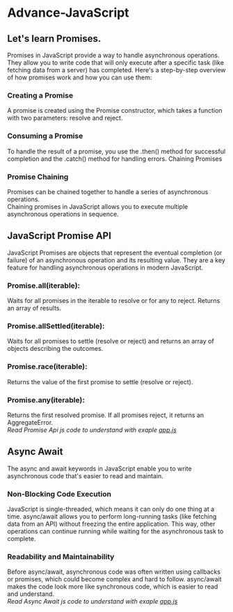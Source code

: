 # Advance-JavaScript

<h2>Let's learn Promises.</h2>
Promises in JavaScript provide a way to handle asynchronous operations. 
They allow you to write code that will only execute after a specific task (like fetching data from a server) has completed. 
Here's a step-by-step overview of how promises work and how you can use them:

<h3>Creating a Promise</h3>
A promise is created using the Promise constructor, which takes a function with two parameters: resolve and reject.

<h3>Consuming a Promise</h3>
To handle the result of a promise, you use the .then() method for successful completion and the .catch() method for handling errors.
Chaining Promises

<h3>Promise Chaining</h3>
Promises can be chained together to handle a series of asynchronous operations.<br>
Chaining promises in JavaScript allows you to execute multiple asynchronous operations in sequence.

<h2>JavaScript Promise API</h2>

JavaScript Promises are objects that represent the eventual completion (or failure) of an asynchronous operation and its resulting value. They are a key feature for handling asynchronous operations in modern JavaScript.

<h3>Promise.all(iterable):</h3> Waits for all promises in the iterable to resolve or for any to reject. Returns an array of results.
<h3>Promise.allSettled(iterable):</h3> Waits for all promises to settle (resolve or reject) and returns an array of objects describing the outcomes.
<h3>Promise.race(iterable):</h3> Returns the value of the first promise to settle (resolve or reject).
<h3>Promise.any(iterable):</h3> Returns the first resolved promise. If all promises reject, it returns an AggregateError.
<br/>
<i style="font-size:14px">Read Promise Api js code to understand with exaple <a href ="https://github.com/loveychauhan/Advance-JavaScript/blob/main/08%20promise%20api/app.js">app.js</a></i>

<h2>Async Await</h2>
The async and await keywords in JavaScript enable you to write asynchronous code that's easier to read and maintain.

<h3>Non-Blocking Code Execution </h3> 
JavaScript is single-threaded, which means it can only do one thing at a time. async/await allows you to perform long-running tasks (like fetching data from an API) without freezing the entire application. This way, other operations can continue running while waiting for the asynchronous task to complete.
<h3>Readability and Maintainability</h3>  
Before async/await, asynchronous code was often written using callbacks or promises, which could become complex and hard to follow. async/await makes the code look more like synchronous code, which is easier to read and understand.
<br/>
<i style="font-size:14px">Read Async Await js code to understand with exaple <a href ="https://github.com/loveychauhan/Advance-JavaScript/blob/main/09%20async%20await/app.js">app.js</a></i>

